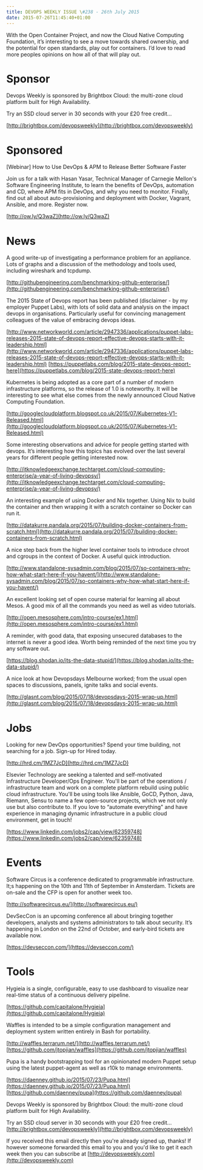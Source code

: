 ```yaml
---
title: DEVOPS WEEKLY ISSUE \#238 - 26th July 2015 
date: 2015-07-26T11:45:40+01:00
---
```


With the Open Container Project, and now the Cloud Native Computing Foundation, it’s interesting to see a move towards shared ownership, and the potential for open standards, play out for containers. I’d love to read more peoples opinions on how all of that will play out.


Sponsor
======

Devops Weekly is sponsored by Brightbox Cloud: the multi-zone cloud platform built for High Availability.

Try an SSD cloud server in 30 seconds with your £20 free credit…

[http://brightbox.com/devopsweekly](http://brightbox.com/devopsweekly)


Sponsored
========

[Webinar] How to Use DevOps & APM to Release Better Software Faster

Join us for a talk with Hasan Yasar, Technical Manager of Carnegie Mellon's Software Engineering Institute, to learn the benefits of DevOps, automation and CD, where APM fits in DevOps, and why you need to monitor. Finally, find out all about auto-provisioning and deployment with Docker, Vagrant, Ansible, and more. Register now.

[http://ow.ly/Q3waZ](http://ow.ly/Q3waZ)


News
====

A good write-up of investigating a performance problem for an appliance. Lots of graphs and a discussion of the methodology and tools used, including wireshark and tcpdump.

[http://githubengineering.com/benchmarking-github-enterprise/](http://githubengineering.com/benchmarking-github-enterprise/)


The 2015 State of Devops report has been published (disclaimer - by my employer Puppet Labs), with lots of solid data and analysis on the impact devops in organisations. Particularly useful for convincing management colleagues of the value of embracing devops ideas.

[http://www.networkworld.com/article/2947336/applications/puppet-labs-releases-2015-state-of-devops-report-effective-devops-starts-with-it-leadership.html](http://www.networkworld.com/article/2947336/applications/puppet-labs-releases-2015-state-of-devops-report-effective-devops-starts-with-it-leadership.html)
[https://puppetlabs.com/blog/2015-state-devops-report-here](https://puppetlabs.com/blog/2015-state-devops-report-here)


Kubernetes is being adopted as a core part of a number of modern infrastructure platforms, so the release of 1.0 is noteworthy. It will be interesting to see what else comes from the newly announced Cloud Native Computing Foundation.

[http://googlecloudplatform.blogspot.co.uk/2015/07/Kubernetes-V1-Released.html](http://googlecloudplatform.blogspot.co.uk/2015/07/Kubernetes-V1-Released.html)


Some interesting observations and advice for people getting started with devops. It’s interesting how this topics has evolved over the last several years for different people getting interested now.

[http://itknowledgeexchange.techtarget.com/cloud-computing-enterprise/a-year-of-living-devopsy/](http://itknowledgeexchange.techtarget.com/cloud-computing-enterprise/a-year-of-living-devopsy/)


An interesting example of using Docker and Nix together. Using Nix to build the container and then wrapping it with a scratch container so Docker can run  it.

[http://datakurre.pandala.org/2015/07/building-docker-containers-from-scratch.html](http://datakurre.pandala.org/2015/07/building-docker-containers-from-scratch.html)


A nice step back from the higher level container tools to introduce chroot and cgroups in the context of Docker. A useful quick introduction.

[http://www.standalone-sysadmin.com/blog/2015/07/so-containers-why-how-what-start-here-if-you-havent/](http://www.standalone-sysadmin.com/blog/2015/07/so-containers-why-how-what-start-here-if-you-havent/)


An excellent looking set of open course material for learning all about Mesos. A good mix of all the commands you need as well as video tutorials.

[http://open.mesosphere.com/intro-course/ex1.html](http://open.mesosphere.com/intro-course/ex1.html)


A reminder, with good data, that exposing unsecured databases to the internet is never a good idea. Worth being reminded of the next time you try any software out.

[https://blog.shodan.io/its-the-data-stupid/](https://blog.shodan.io/its-the-data-stupid/)


A nice look at how Devopsdays Melbourne worked; from the usual open spaces to discussions, panels, ignite talks and social events.

[http://glasnt.com/blog/2015/07/18/devopsdays-2015-wrap-up.html](http://glasnt.com/blog/2015/07/18/devopsdays-2015-wrap-up.html)


Jobs
====

Looking for new DevOps opportunities? Spend your time building, not searching for a job. Sign-up for Hired today.

[http://hrd.cm/1MZ7JcD](http://hrd.cm/1MZ7JcD)


Elsevier Technology are seeking a talented and self-motivated Infrastructure Developer/Ops Engineer. You'll be part of the operations / infrastructure team and work on a complete platform rebuild using public cloud infrastructure. You'll be using tools like Ansible, GoCD, Python, Java, Riemann, Sensu to name a few open-source projects, which we not only use but also contribute to. If you love to “automate everything" and have experience in managing dynamic infrastructure in a public cloud environment, get in touch!

[https://www.linkedin.com/jobs2/cap/view/62359748](https://www.linkedin.com/jobs2/cap/view/62359748)


Events
======

Software Circus is a conference dedicated to programmable infrastructure. It;s happening on the 10th and 11th of September in Amsterdam. Tickets are on-sale and the CFP is open for another week too.

[http://softwarecircus.eu/](http://softwarecircus.eu/)


DevSecCon is an upcoming conference all about bringing together developers, analysts and systems administrators to talk about security. It’s happening in London on the 22nd of October, and early-bird tickets are available now.

[https://devseccon.com/](https://devseccon.com/)


Tools
=====

Hygieia is a single, configurable, easy to use dashboard to visualize near real-time status of a continuous delivery pipeline.

[https://github.com/capitalone/Hygieia](https://github.com/capitalone/Hygieia)


Waffles is intended to be a simple configuration management and deployment system written entirely in Bash for portability.

[http://waffles.terrarum.net/](http://waffles.terrarum.net/)
[https://github.com/jtopjian/waffles](https://github.com/jtopjian/waffles)


Pupa is a handy bootstrapping tool for an opinionated modern Puppet setup using the latest puppet-agent as well as r10k to manage environments.

[https://daenney.github.io/2015/07/23/Pupa.html](https://daenney.github.io/2015/07/23/Pupa.html)
[https://github.com/daenney/pupa](https://github.com/daenney/pupa)



Devops Weekly is sponsored by Brightbox Cloud: the multi-zone cloud platform built for High Availability.

Try an SSD cloud server in 30 seconds with your £20 free credit…
[http://brightbox.com/devopsweekly](http://brightbox.com/devopsweekly)


If you received this email directly then you're already signed up, thanks! If however someone forwarded this email to you and you'd like to get it each week then you can subscribe at [http://devopsweekly.com](http://devopsweekly.com)

